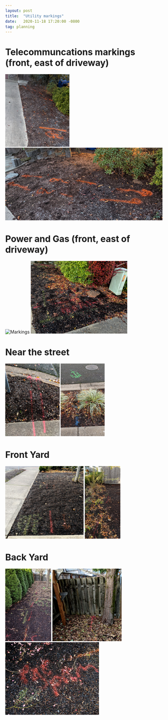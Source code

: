 ```yaml
---
layout: post
title:  "Utility markings"
date:   2020-11-18 17:20:00 -0800
tag: planning
---
```

# Telecommuncations markings (front, east of driveway)

<img src="/assets/front_side_telco.jpg" height = 230 title = "Markings"> ![Markings](/assets/front_side_telco2.jpg)

# Power and Gas (front, east of driveway)
<img src="/garden/assets/front_side_all.jpg" height = 230 title = "Markings">
<img src="/assets/details_junction_box.jpg" height = 230 title = "Markings">

# Near the street
<img src="/assets/street_corner.jpg" height = 230 title = "Markings">
<img src="/assets/water_sewer.jpg" height = 230 title = "Markings">

# Front Yard
<img src="/assets/front_sidewalk.jpg" height = 230 title = "Markings">
<img src="/assets/front_yard_gate.jpg" height = 230 title = "Markings">

# Back Yard
<img src="/assets/backyard_fence.jpg" height = 230 title = "Markings">
<img src="/assets/backyard_fence2.jpg" height = 230 title = "Markings">
<img src="/assets/backyard_gate_writing.jpg" height = 230 title = "Markings">
